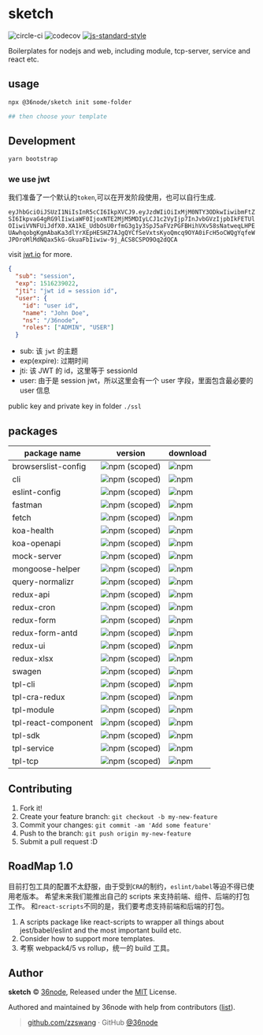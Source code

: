 # sketch

![circle-ci][0] ![codecov][1] [![js-standard-style][2]][3]

Boilerplates for nodejs and web, including module, tcp-server, service and react etc.

## usage

```sh
npx @36node/sketch init some-folder

## then choose your template
```

## Development

```sh
yarn bootstrap
```

### we use jwt

我们准备了一个默认的`token`,可以在开发阶段使用，也可以自行生成.

`eyJhbGciOiJSUzI1NiIsInR5cCI6IkpXVCJ9.eyJzdWIiOiIxMjM0NTY3ODkwIiwibmFtZSI6IkpvaG4gRG9lIiwiaWF0IjoxNTE2MjM5MDIyLCJ1c2VyIjp7InJvbGVzIjpbIkFETUlOIiwiVVNFUiJdfX0.XA1kE_UdbOsU0rfmG3g1y3SpJ5aFVzPGFBHihVXv58sNatweqLHPEUAwhqobgKgmAbaKa3dlYrXEpHESHZ7AJgQYCfSeVxtsKyoQmcq9OYA0iFcH5oCWQgYqfeWJPOroMlMdNQax5kG-GkuaFbIiwiw-9j_ACS8CSPO9Oq2dQCA`

visit [jwt.io](jwt.io) for more.

```json
{
  "sub": "session",
  "exp": 1516239022,
  "jti": "jwt id = session id",
  "user": {
    "id": "user id",
    "name": "John Doe",
    "ns": "/36node",
    "roles": ["ADMIN", "USER"]
  }
```

- sub: 该 `jwt` 的主题
- exp(expire): 过期时间
- jti: 该 JWT 的 id，这里等于 sessionId
- user: 由于是 session jwt，所以这里会有一个 user 字段，里面包含最必要的 user 信息

public key and private key in folder `./ssl`

## packages

| package name | version | download|
|---------|-----------|------------|
| browserslist-config | ![npm (scoped)](https://img.shields.io/npm/v/@36node/browserslist-config.svg) | ![npm](https://img.shields.io/npm/dm/@36node/browserslist-config.svg) |
| cli | ![npm (scoped)](https://img.shields.io/npm/v/@36node/sketch.svg) | ![npm](https://img.shields.io/npm/dm/@36node/sketch.svg)
| eslint-config | ![npm (scoped)](https://img.shields.io/npm/v/@36node/eslint-config.svg) | ![npm](https://img.shields.io/npm/dm/@36node/eslint-config.svg)
| fastman | ![npm (scoped)](https://img.shields.io/npm/v/@36node/fastman.svg) | ![npm](https://img.shields.io/npm/dm/@36node/fastman.svg)
| fetch | ![npm (scoped)](https://img.shields.io/npm/v/@36node/fetch.svg) | ![npm](https://img.shields.io/npm/dm/@36node/fetch.svg)
| koa-health | ![npm (scoped)](https://img.shields.io/npm/v/@36node/koa-health.svg) | ![npm](https://img.shields.io/npm/dm/@36node/koa-health.svg)
| koa-openapi | ![npm (scoped)](https://img.shields.io/npm/v/@36node/koa-openapi.svg) | ![npm](https://img.shields.io/npm/dm/@36node/koa-openapi.svg)
| mock-server | ![npm (scoped)](https://img.shields.io/npm/v/@36node/mock-server.svg) | ![npm](https://img.shields.io/npm/dm/@36node/mock-server.svg)
| mongoose-helper | ![npm (scoped)](https://img.shields.io/npm/v/@36node/mongoose-helper.svg) | ![npm](https://img.shields.io/npm/dm/@36node/mongoose-helper.svg)
| query-normalizr | ![npm (scoped)](https://img.shields.io/npm/v/@36node/query-normalizr.svg) | ![npm](https://img.shields.io/npm/dm/@36node/query-normalizr.svg)
| redux-api | ![npm (scoped)](https://img.shields.io/npm/v/@36node/redux-api.svg) | ![npm](https://img.shields.io/npm/dm/@36node/redux-api.svg)
| redux-cron | ![npm (scoped)](https://img.shields.io/npm/v/@36node/redux-cron.svg) | ![npm](https://img.shields.io/npm/dm/@36node/redux-cron.svg)
| redux-form | ![npm (scoped)](https://img.shields.io/npm/v/@36node/redux-form.svg) | ![npm](https://img.shields.io/npm/dm/@36node/redux-form.svg)
| redux-form-antd | ![npm (scoped)](https://img.shields.io/npm/v/@36node/redux-form-antd.svg) | ![npm](https://img.shields.io/npm/dm/@36node/redux-form-antd.svg)
| redux-ui | ![npm (scoped)](https://img.shields.io/npm/v/@36node/redux-ui.svg) | ![npm](https://img.shields.io/npm/dm/@36node/redux-ui.svg)
| redux-xlsx | ![npm (scoped)](https://img.shields.io/npm/v/@36node/redux-xlsx.svg) | ![npm](https://img.shields.io/npm/dm/@36node/redux-xlsx.svg)
| swagen | ![npm (scoped)](https://img.shields.io/npm/v/@36node/swagen.svg) | ![npm](https://img.shields.io/npm/dm/@36node/swagen.svg)
| tpl-cli | ![npm (scoped)](https://img.shields.io/npm/v/@36node/template-cli.svg) | ![npm](https://img.shields.io/npm/dm/@36node/template-cli.svg)
| tpl-cra-redux | ![npm (scoped)](https://img.shields.io/npm/v/@36node/template-cra-redux.svg) | ![npm](https://img.shields.io/npm/dm/@36node/template-cra-redux.svg)
| tpl-module | ![npm (scoped)](https://img.shields.io/npm/v/@36node/template-module.svg) | ![npm](https://img.shields.io/npm/dm/@36node/template-module.svg)
| tpl-react-component | ![npm (scoped)](https://img.shields.io/npm/v/@36node/template-react-component.svg) | ![npm](https://img.shields.io/npm/dm/@36node/template-react-component.svg)
| tpl-sdk | ![npm (scoped)](https://img.shields.io/npm/v/@36node/template-sdk.svg) | ![npm](https://img.shields.io/npm/dm/@36node/template-sdk.svg)
| tpl-service | ![npm (scoped)](https://img.shields.io/npm/v/@36node/template-service.svg) | ![npm](https://img.shields.io/npm/dm/@36node/template-service.svg)
| tpl-tcp | ![npm (scoped)](https://img.shields.io/npm/v/@36node/template-tcp.svg) | ![npm](https://img.shields.io/npm/dm/@36node/template-tcp.svg)

## Contributing

1. Fork it!
2. Create your feature branch: `git checkout -b my-new-feature`
3. Commit your changes: `git commit -am 'Add some feature'`
4. Push to the branch: `git push origin my-new-feature`
5. Submit a pull request :D

## RoadMap 1.0

目前打包工具的配置不太舒服，由于受到`CRA`的制约，`eslint/babel`等迫不得已使用老版本。
希望未来我们能推出自己的 scripts 来支持前端、组件、后端的打包工作。
和`react-scripts`不同的是，我们要考虑支持前端和后端的打包。

1. A scripts package like react-scripts to wrapper all things about jest/babel/eslint and the most important build etc.
2. Consider how to support more templates.
3. 考察 webpack4/5 vs rollup，统一的 build 工具。

## Author

**sketch** © [36node](https://github.com/36node), Released under the [MIT](./LICENSE) License.

Authored and maintained by 36node with help from contributors ([list](https://github.com/36node/sketch/contributors)).

> [github.com/zzswang](https://github.com/zzswang) · GitHub [@36node](https://github.com/36node)

[0]: https://circleci.com/gh/36node/sketch.svg?style=svg
[1]: https://codecov.io/gh/36node/sketch/branch/master/graph/badge.svg
[2]: https://img.shields.io/badge/code%20style-standard-brightgreen.svg?style=flat-square
[3]: https://github.com/feross/standard
